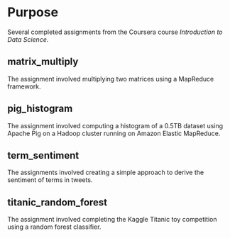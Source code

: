 Purpose 
=======
Several completed assignments from the Coursera course *Introduction to Data Science.*

matrix_multiply
---------------
The assignment involved multiplying two matrices using a MapReduce framework.

pig_histogram
--------------
The assignment involved computing a histogram of a 0.5TB dataset using Apache Pig on a Hadoop cluster running on Amazon Elastic MapReduce.

term_sentiment
---------------
The assignments involved creating a simple approach to derive the sentiment of terms in tweets.

titanic_random_forest 
---------------------
The assignment involved completing the Kaggle Titanic toy competition using a random forest classifier.
